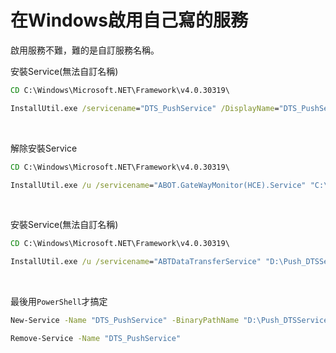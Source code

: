 # 在Windows啟用自己寫的服務

啟用服務不難，難的是自訂服務名稱。
<!--more-->

安裝Service(無法自訂名稱)
```cmd
CD C:\Windows\Microsoft.NET\Framework\v4.0.30319\

InstallUtil.exe /servicename="DTS_PushService" /DisplayName="DTS_PushService" "D:\Push_DTSService\DTSService.exe"
```
<br>

解除安裝Service
```cmd
CD C:\Windows\Microsoft.NET\Framework\v4.0.30319\

InstallUtil.exe /u /servicename="ABOT.GateWayMonitor(HCE).Service" "C:\Program Files (x86)\ABOT (IVR)\ABOT.GateWayMonitor.Service.Setup\ABOT.GateWayMonitor.Service.exe"
```
<br>

安裝Service(無法自訂名稱)
```cmd
CD C:\Windows\Microsoft.NET\Framework\v4.0.30319\

InstallUtil.exe /u /servicename="ABTDataTransferService" "D:\Push_DTSService\DTSService.exe"
```
<br>

最後用`PowerShell`才搞定
```cmd
New-Service -Name "DTS_PushService" -BinaryPathName "D:\Push_DTSService\DTSService.exe"

Remove-Service -Name "DTS_PushService"
```
